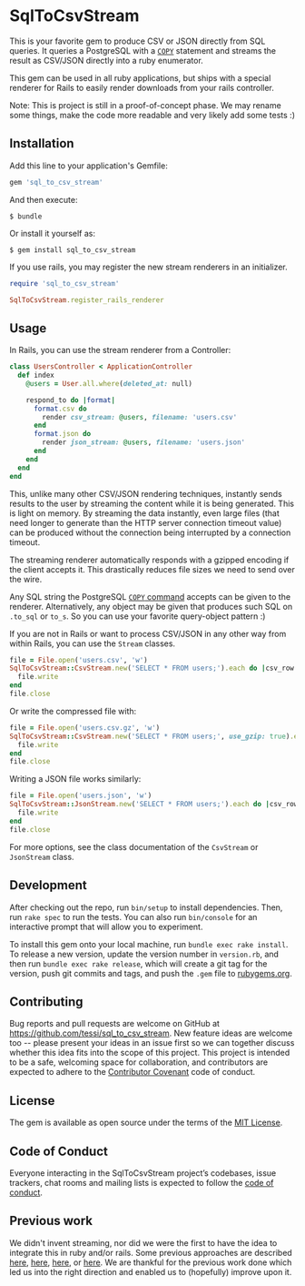 # SqlToCsvStream

This is your favorite gem to produce CSV or JSON directly from SQL queries.
It queries a PostgreSQL with a [`COPY`](https://www.postgresql.org/docs/current/sql-copy.html) statement and streams the result as CSV/JSON directly into a ruby enumerator.

This gem can be used in all ruby applications, but ships with a special renderer for Rails to easily render downloads from your rails controller.

Note: This is project is still in a proof-of-concept phase. We may rename some things, make the code more readable and very likely add some tests :)

## Installation

Add this line to your application's Gemfile:

```ruby
gem 'sql_to_csv_stream'
```

And then execute:

    $ bundle

Or install it yourself as:

    $ gem install sql_to_csv_stream

If you use rails, you may register the new stream renderers in an initializer.

```ruby
require 'sql_to_csv_stream'

SqlToCsvStream.register_rails_renderer
```

## Usage

In Rails, you can use the stream renderer from a Controller:

```ruby
class UsersController < ApplicationController
  def index
    @users = User.all.where(deleted_at: null)

    respond_to do |format|
      format.csv do
        render csv_stream: @users, filename: 'users.csv'
      end
      format.json do
        render json_stream: @users, filename: 'users.json'
      end
    end
  end
end
```

This, unlike many other CSV/JSON rendering techniques, instantly sends results to the user by streaming the content while it is being generated.
This is light on memory. By streaming the data instantly, even large files (that need longer to generate than the HTTP server connection timeout value) can be produced without the connection being interrupted by a connection timeout.

The streaming renderer automatically responds with a gzipped encoding if the client accepts it. This drastically reduces file sizes we need to send over the wire.

Any SQL string the PostgreSQL [`COPY` command](https://www.postgresql.org/docs/current/sql-copy.html) accepts can be given to the renderer.
Alternatively, any object may be given that produces such SQL on `.to_sql` or `to_s`.
So you can use your favorite query-object pattern :)

If you are not in Rails or want to process CSV/JSON in any other way from within Rails, you can use the `Stream` classes.

```ruby
file = File.open('users.csv', 'w')
SqlToCsvStream::CsvStream.new('SELECT * FROM users;').each do |csv_row|
  file.write
end
file.close
```

Or write the compressed file with:

```ruby
file = File.open('users.csv.gz', 'w')
SqlToCsvStream::CsvStream.new('SELECT * FROM users;', use_gzip: true).each do |csv_row|
  file.write
end
file.close
```

Writing a JSON file works similarly:

```ruby
file = File.open('users.json', 'w')
SqlToCsvStream::JsonStream.new('SELECT * FROM users;').each do |csv_row|
  file.write
end
file.close
```

For more options, see the class documentation of the `CsvStream` or `JsonStream` class.

## Development

After checking out the repo, run `bin/setup` to install dependencies. Then, run `rake spec` to run the tests. You can also run `bin/console` for an interactive prompt that will allow you to experiment.

To install this gem onto your local machine, run `bundle exec rake install`. To release a new version, update the version number in `version.rb`, and then run `bundle exec rake release`, which will create a git tag for the version, push git commits and tags, and push the `.gem` file to [rubygems.org](https://rubygems.org).

## Contributing

Bug reports and pull requests are welcome on GitHub at https://github.com/tessi/sql_to_csv_stream. New feature ideas are welcome too -- please present your ideas in an issue first so we can together discuss whether this idea fits into the scope of this project.
This project is intended to be a safe, welcoming space for collaboration, and contributors are expected to adhere to the [Contributor Covenant](http://contributor-covenant.org) code of conduct.

## License

The gem is available as open source under the terms of the [MIT License](https://opensource.org/licenses/MIT).

## Code of Conduct

Everyone interacting in the SqlToCsvStream project’s codebases, issue trackers, chat rooms and mailing lists is expected to follow the [code of conduct](https://github.com/tessi/sql_to_csv_stream/blob/master/CODE_OF_CONDUCT.md).

## Previous work

We didn't invent streaming, nor did we were the first to have the idea to integrate this in ruby and/or rails. Some previous approaches are described [here](https://shift.infinite.red/fast-csv-report-generation-with-postgres-in-rails-d444d9b915ab), [here](https://www.smartly.io/blog/streaming-data-with-ruby-enumerators), [here](https://medium.com/table-xi/stream-csv-files-in-rails-because-you-can-46c212159ab7), or [here](https://gist.github.com/stereoscott/6996507). We are thankful for the previous work done which led us into the right direction and enabled us to (hopefully) improve upon it.
